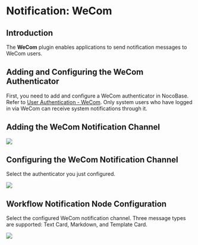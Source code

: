 # Notification: WeCom

<PluginInfo commercial="true" name="wecom"></PluginInfo>

## Introduction

The **WeCom** plugin enables applications to send notification messages to WeCom users.

## Adding and Configuring the WeCom Authenticator

First, you need to add and configure a WeCom authenticator in NocoBase. Refer to [User Authentication - WeCom](./auth). Only system users who have logged in via WeCom can receive system notifications through it.

## Adding the WeCom Notification Channel

![](https://static-docs.nocobase.com/202412041522365.png)

## Configuring the WeCom Notification Channel

Select the authenticator you just configured.

![](https://static-docs.nocobase.com/202412041525284.png)

## Workflow Notification Node Configuration

Select the configured WeCom notification channel. Three message types are supported: Text Card, Markdown, and Template Card.

![](https://static-docs.nocobase.com/202412041529319.png)
